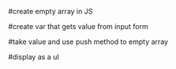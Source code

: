 

#create empty array in JS

#create var that gets value from input form

#take value and use push method to empty array

#display as a ul 

